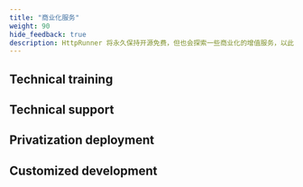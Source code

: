 ```yaml
---
title: "商业化服务"
weight: 90
hide_feedback: true
description: HttpRunner 将永久保持开源免费，但也会探索一些商业化的增值服务，以此获得更长远的发展。
---
```


## Technical training

## Technical support

## Privatization deployment

## Customized development
